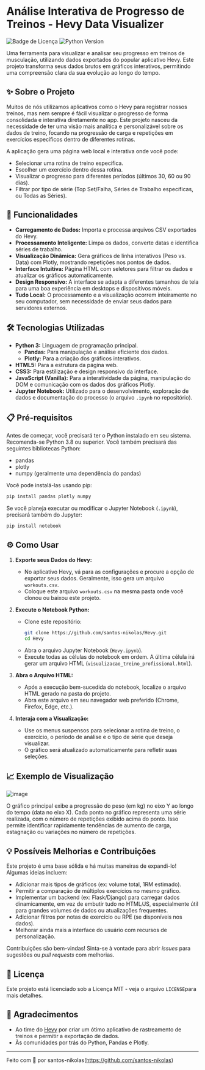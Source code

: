 # Análise Interativa de Progresso de Treinos - Hevy Data Visualizer

![Badge de Licença](https://img.shields.io/badge/license-MIT-blue.svg)
![Python Version](https://img.shields.io/badge/python-3.11+-blue.svg)

Uma ferramenta para visualizar e analisar seu progresso em treinos de musculação, utilizando dados exportados do popular aplicativo Hevy. Este projeto transforma seus dados brutos em gráficos interativos, permitindo uma compreensão clara da sua evolução ao longo do tempo.

<!-- Opcional: Adicione um screenshot ou GIF do resultado final aqui -->
<!-- ![Screenshot da Aplicação](link_para_seu_screenshot.png) -->

## ✨ Sobre o Projeto

Muitos de nós utilizamos aplicativos como o Hevy para registrar nossos treinos, mas nem sempre é fácil visualizar o progresso de forma consolidada e interativa diretamente no app. Este projeto nasceu da necessidade de ter uma visão mais analítica e personalizável sobre os dados de treino, focando na progressão de carga e repetições em exercícios específicos dentro de diferentes rotinas.

A aplicação gera uma página web local e interativa onde você pode:
*   Selecionar uma rotina de treino específica.
*   Escolher um exercício dentro dessa rotina.
*   Visualizar o progresso para diferentes períodos (últimos 30, 60 ou 90 dias).
*   Filtrar por tipo de série (Top Set/Falha, Séries de Trabalho específicas, ou Todas as Séries).

## 🚀 Funcionalidades

*   **Carregamento de Dados:** Importa e processa arquivos CSV exportados do Hevy.
*   **Processamento Inteligente:** Limpa os dados, converte datas e identifica séries de trabalho.
*   **Visualização Dinâmica:** Gera gráficos de linha interativos (Peso vs. Data) com Plotly, mostrando repetições nos pontos de dados.
*   **Interface Intuitiva:** Página HTML com seletores para filtrar os dados e atualizar os gráficos automaticamente.
*   **Design Responsivo:** A interface se adapta a diferentes tamanhos de tela para uma boa experiência em desktops e dispositivos móveis.
*   **Tudo Local:** O processamento e a visualização ocorrem inteiramente no seu computador, sem necessidade de enviar seus dados para servidores externos.

## 🛠️ Tecnologias Utilizadas

*   **Python 3:** Linguagem de programação principal.
    *   **Pandas:** Para manipulação e análise eficiente dos dados.
    *   **Plotly:** Para a criação dos gráficos interativos.
*   **HTML5:** Para a estrutura da página web.
*   **CSS3:** Para estilização e design responsivo da interface.
*   **JavaScript (Vanilla):** Para a interatividade da página, manipulação do DOM e comunicação com os dados dos gráficos Plotly.
*   **Jupyter Notebook:** Utilizado para o desenvolvimento, exploração de dados e documentação do processo (o arquivo `.ipynb` no repositório).

## 📋 Pré-requisitos

Antes de começar, você precisará ter o Python instalado em seu sistema. Recomenda-se Python 3.8 ou superior. Você também precisará das seguintes bibliotecas Python:

*   pandas
*   plotly
*   numpy (geralmente uma dependência do pandas)

Você pode instalá-las usando pip:
```bash
pip install pandas plotly numpy
```
Se você planeja executar ou modificar o Jupyter Notebook (`.ipynb`), precisará também do Jupyter:
```bash
pip install notebook
```

## ⚙️ Como Usar

1.  **Exporte seus Dados do Hevy:**
    *   No aplicativo Hevy, vá para as configurações e procure a opção de exportar seus dados. Geralmente, isso gera um arquivo `workouts.csv`.
    *   Coloque este arquivo `workouts.csv` na mesma pasta onde você clonou ou baixou este projeto.

2.  **Execute o Notebook Python:**
    *   Clone este repositório:
        ```bash
        git clone https://github.com/santos-nikolas/Hevy.git
        cd Hevy
        ```
    *   Abra o arquivo Jupyter Notebook (`Hevy.ipynb`).
    *   Execute todas as células do notebook em ordem. A última célula irá gerar um arquivo HTML (`visualizacao_treino_profissional.html`).

3.  **Abra o Arquivo HTML:**
    *   Após a execução bem-sucedida do notebook, localize o arquivo HTML gerado na pasta do projeto.
    *   Abra este arquivo em seu navegador web preferido (Chrome, Firefox, Edge, etc.).

4.  **Interaja com a Visualização:**
    *   Use os menus suspensos para selecionar a rotina de treino, o exercício, o período de análise e o tipo de série que deseja visualizar.
    *   O gráfico será atualizado automaticamente para refletir suas seleções.

## 📈 Exemplo de Visualização

![image](https://github.com/user-attachments/assets/ec8b0e05-8a27-48a0-b96e-36e07df176ff)

O gráfico principal exibe a progressão do peso (em kg) no eixo Y ao longo do tempo (data no eixo X). Cada ponto no gráfico representa uma série realizada, com o número de repetições exibido acima do ponto. Isso permite identificar rapidamente tendências de aumento de carga, estagnação ou variações no número de repetições.

## 💡 Possíveis Melhorias e Contribuições

Este projeto é uma base sólida e há muitas maneiras de expandi-lo! Algumas ideias incluem:
*   Adicionar mais tipos de gráficos (ex: volume total, 1RM estimado).
*   Permitir a comparação de múltiplos exercícios no mesmo gráfico.
*   Implementar um backend (ex: Flask/Django) para carregar dados dinamicamente, em vez de embutir tudo no HTML/JS, especialmente útil para grandes volumes de dados ou atualizações frequentes.
*   Adicionar filtros por notas de exercício ou RPE (se disponíveis nos dados).
*   Melhorar ainda mais a interface do usuário com recursos de personalização.

Contribuições são bem-vindas! Sinta-se à vontade para abrir *issues* para sugestões ou *pull requests* com melhorias.

## 📄 Licença

Este projeto está licenciado sob a Licença MIT - veja o arquivo `LICENSE`para mais detalhes.

## 🙏 Agradecimentos

*   Ao time do [Hevy](https://www.hevy.com/) por criar um ótimo aplicativo de rastreamento de treinos e permitir a exportação de dados.
*   Às comunidades por trás do Python, Pandas e Plotly.

---
Feito com 💪 por santos-nikolas(https://github.com/santos-nikolas)
